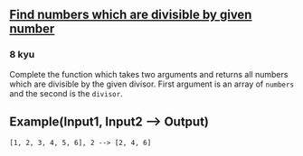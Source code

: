 <h2><a href=https://www.codewars.com/kata/55edaba99da3a9c84000003b/train/java target="_blank">Find numbers which are divisible by given number</a></h2><h3>8 kyu</h3><p>Complete the function which takes two arguments and returns all numbers which are divisible by the given divisor. First argument is an array of <code>numbers</code> and the second is the <code>divisor</code>.</p><h2 id="exampleinput1-input2----output">Example(Input1, Input2 --&gt; Output)</h2><pre><code>[1, 2, 3, 4, 5, 6], 2 --&gt; [2, 4, 6]</code></pre>